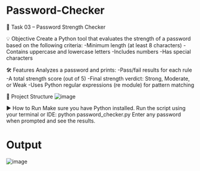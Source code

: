 # Password-Checker

🔐 Task 03 – Password Strength Checker

💡 Objective
Create a Python tool that evaluates the strength of a password based on the following criteria:
-Minimum length (at least 8 characters)
-Contains uppercase and lowercase letters
-Includes numbers
-Has special characters

🛠️ Features
Analyzes a password and prints:
-Pass/fail results for each rule
-A total strength score (out of 5)
-Final strength verdict: Strong, Moderate, or Weak
-Uses Python regular expressions (re module) for pattern matching

📂 Project Structure
![image](https://github.com/user-attachments/assets/806b33e7-28e4-4e1d-b441-adb13cda02d0)

▶️ How to Run
Make sure you have Python installed.
Run the script using your terminal or IDE:
python password_checker.py
Enter any password when prompted and see the results.

#  Output
![image](https://github.com/user-attachments/assets/cb788066-1aa2-4686-a09f-917f66c7e80c)
